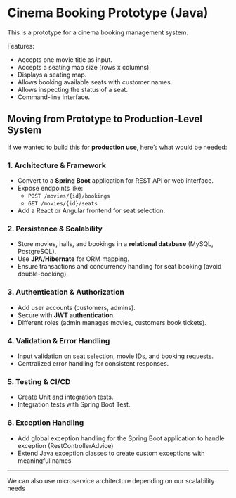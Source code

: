 Cinema Booking Prototype (Java)
=================================

This is a prototype for a cinema booking management system.

Features:
- Accepts one movie title as input.
- Accepts a seating map size (rows x columns).
- Displays a seating map.
- Allows booking available seats with customer names.
- Allows inspecting the status of a seat.
- Command-line interface.

## Moving from Prototype to Production-Level System

If we wanted to build this for **production use**, here’s what would be needed:

### 1. Architecture & Framework
- Convert to a **Spring Boot** application for REST API or web interface.
- Expose endpoints like:
  - `POST /movies/{id}/bookings`
  - `GET /movies/{id}/seats`
- Add a React or Angular frontend for seat selection.

### 2. Persistence & Scalability
- Store movies, halls, and bookings in a **relational database** (MySQL, PostgreSQL).
- Use **JPA/Hibernate** for ORM mapping.
- Ensure transactions and concurrency handling for seat booking (avoid double-booking).

### 3. Authentication & Authorization
- Add user accounts (customers, admins).
- Secure with **JWT authentication**.
- Different roles (admin manages movies, customers book tickets).

### 4. Validation & Error Handling
- Input validation on seat selection, movie IDs, and booking requests.
- Centralized error handling for consistent responses.

### 5. Testing & CI/CD
- Create Unit and integration tests.
- Integration tests with Spring Boot Test.

### 6. Exception Handling
- Add global exception handling for the Spring Boot application to handle exception (RestControllerAdvice)
- Extend Java exception classes to create custom exceptions with meaningful names

---

We can also use microservice architecture depending on our scalability needs
